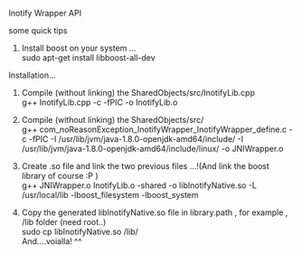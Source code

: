 Inotify Wrapper API 

some quick tips 

1) Install boost on your system ...<br>
			sudo apt-get install libboost-all-dev  <br>
      
Installation...
  1) Compile (without linking) the SharedObjects/src/InotifyLib.cpp <br>
                                    g++ InotifyLib.cpp -c -fPIC -o InotifyLib.o <br>
  2) Compile (without linking) the SharedObjects/src/ <br>
                                    g++ com_noReasonException_InotifyWrapper_InotifyWrapper_define.c -c -fPIC -I /usr/lib/jvm/java-1.8.0-openjdk-amd64/include/  -I /usr/lib/jvm/java-1.8.0-openjdk-amd64/include/linux/ -o JNIWrapper.o  <br> 
                                    
  3) Create .so file and link the two previous files ...!(And link the boost library of course :P )  <br>
                                    g++ JNIWrapper.o InotifyLib.o -shared -o libInotifyNative.so -L /usr/local/lib -lboost_filesystem -lboost_system<br>  
  4) Copy the generated libInotifyNative.so file in library.path , for example , /lib folder (need root..)  <br>
                                    sudo cp libInotifyNative.so /lib/  <br>
  And....voialla! ^^  
